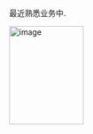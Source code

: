 最近熟悉业务中.

<img width="134" height="176" alt="image" src="https://github.com/user-attachments/assets/e1cf7c69-d07a-41ce-89ac-792ab06ad6e5" />
